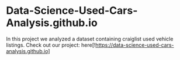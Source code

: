 # Data-Science-Used-Cars-Analysis.github.io
In this project we analyzed a dataset containing craiglist used vehicle listings. Check out our project: here[!https://data-science-used-cars-analysis.github.io]
